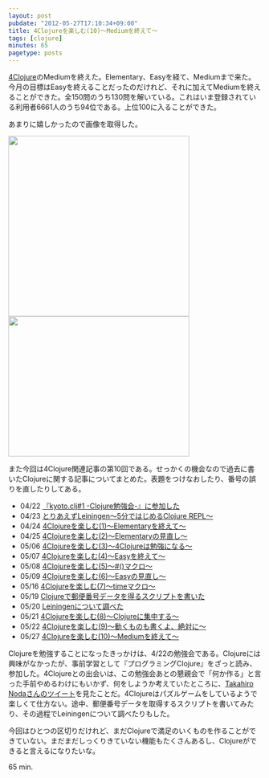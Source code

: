 ```yaml
---
layout: post
pubdate: "2012-05-27T17:10:34+09:00"
title: 4Clojureを楽しむ(10)〜Mediumを終えて〜
tags: [clojure]
minutes: 65
pagetype: posts
---
```

[4Clojure](https://www.4clojure.com/)のMediumを終えた。Elementary、Easyを経て、Mediumまで来た。今月の目標はEasyを終えることだったのだけれど、それに加えてMediumを終えることができた。全150問のうち130問を解いている。これはいま登録されている利用者6661人のうち94位である。上位100に入ることができた。

あまりに嬉しかったので画像を取得した。

<img width="360" height="360" src="http://bouzuya.github.com/images/4clojure-10-medium.png" />
<img width="360" height="279" src="http://bouzuya.github.com/images/4clojure-10-rank94.png" />

また今回は4Clojure関連記事の第10回である。せっかくの機会なので過去に書いたClojureに関する記事についてまとめた。表題をつけなおしたり、番号の誤りを直したりしてある。

- 04/22 [『kyoto.clj#1 -Clojure勉強会-』に参加した](http://bouzuya.github.com/2012/04/22/kyoto-clj-1.html)
- 04/23 [とりあえずLeiningen〜5分ではじめるClojure REPL〜](http://bouzuya.github.com/2012/04/23/leiningen.html)
- 04/24 [4Clojureを楽しむ(1)〜Elementaryを終えて〜](http://bouzuya.github.com/2012/04/24/4clojure-1.html)
- 04/25 [4Clojureを楽しむ(2)〜Elementaryの見直し〜](http://bouzuya.github.com/2012/04/25/4clojure-2.html)
- 05/06 [4Clojureを楽しむ(3)〜4Clojureは勉強になる〜](http://bouzuya.github.com/2012/05/06/4clojure-3.html)
- 05/07 [4Clojureを楽しむ(4)〜Easyを終えて〜](http://bouzuya.github.com/2012/05/07/4clojure-4.html)
- 05/08 [4Clojureを楽しむ(5)〜#()マクロ〜](http://bouzuya.github.com/2012/05/08/4clojure-5.html)
- 05/09 [4Clojureを楽しむ(6)〜Easyの見直し〜](http://bouzuya.github.com/2012/05/09/4clojure-6.html)
- 05/16 [4Clojureを楽しむ(7)〜timeマクロ〜](http://bouzuya.github.com/2012/05/16/4clojure-7.html)
- 05/19 [Clojureで郵便番号データを得るスクリプトを書いた](http://bouzuya.github.com/2012/05/19/clojure-zipcode.html)
- 05/20 [Leiningenについて調べた](http://bouzuya.github.com/2012/05/20/clojure-leiningen.html)
- 05/21 [4Clojureを楽しむ(8)〜Clojureに集中する〜](http://bouzuya.github.com/2012/05/21/4clojure-8.html)
- 05/22 [4Clojureを楽しむ(9)〜動くものも書くよ、絶対に〜](http://bouzuya.github.com/2012/05/22/4clojure-9.html)
- 05/27 [4Clojureを楽しむ(10)〜Mediumを終えて〜](http://bouzuya.github.com/2012/05/27/4clojure-10.html)

Clojureを勉強することになったきっかけは、4/22の勉強会である。Clojureには興味がなかったが、事前学習として『プログラミングClojure』をざっと読み、参加した。4Clojureとの出会いは、この勉強会あとの懇親会で「何か作る」と言った手前やめるわけにもいかず、何をしようか考えていたところに、[Takahiro Nodaさんのツイート](https://twitter.com/tnoda_/status/194331844353867776)を見たことだ。4Clojureはパズルゲームをしているようで楽しくて仕方ない。途中、郵便番号データを取得するスクリプトを書いてみたり、その過程でLeiningenについて調べたりもした。

今回はひとつの区切りだけれど、まだClojureで満足のいくものを作ることができていない。まだまだしっくりきていない機能もたくさんあるし、Clojureができると言えるになりたいな。

65 min.
